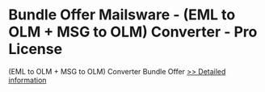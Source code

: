 # Bundle Offer Mailsware - (EML to OLM + MSG to OLM) Converter - Pro License
(EML to OLM + MSG to OLM) Converter Bundle Offer
[>> Detailed information](https://secure.shareit.com/shareit/product.html?productid=300998527&affiliateid=200057808)